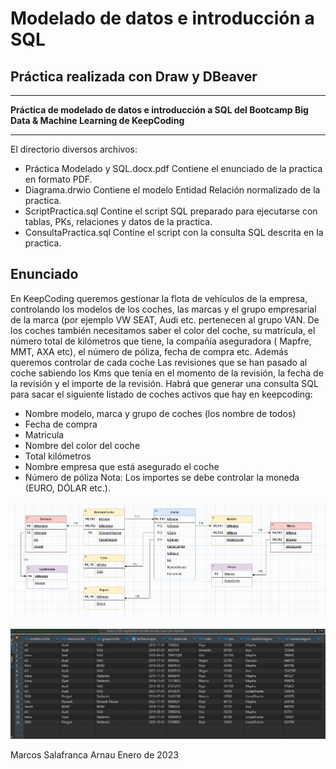 # Modelado de datos e introducción a SQL 
## Práctica realizada con Draw y DBeaver

---

**Práctica de modelado de datos e introducción a SQL del Bootcamp Big Data & Machine Learning de KeepCoding**

---

El directorio  diversos archivos:
* Práctica Modelado y SQL.docx.pdf   Contiene el enunciado de  la practica en formato PDF.
* Diagrama.drwio   Contiene el modelo Entidad Relación normalizado de la practica.
* ScriptPractica.sql   Contine el script SQL preparado para ejecutarse con tablas, PKs, relaciones y datos de la practica.
* ConsultaPractica.sql  Contine el script con la consulta SQL descrita en  la practica.


## Enunciado ##

En KeepCoding queremos gestionar la flota de vehículos de la empresa, controlando los
modelos de los coches, las marcas y el grupo empresarial de la marca (por ejemplo VW 
SEAT, Audi etc. pertenecen al grupo VAN.
De los coches también necesitamos saber el color del coche, su matrícula, el número total
de kilómetros que tiene, la compañía aseguradora ( Mapfre, MMT, AXA etc), el número de
póliza, fecha de compra etc.
Además queremos controlar de cada coche Las revisiones que se han pasado al coche
sabiendo los Kms que tenía en el momento de la revisión, la fecha de la revisión y el
importe de la revisión.
Habrá que generar una consulta SQL para sacar el siguiente listado de coches activos que
hay en keepcoding:
- Nombre modelo, marca y grupo de coches (los nombre de todos)
- Fecha de compra
- Matricula
- Nombre del color del coche
- Total kilómetros
- Nombre empresa que está asegurado el coche
- Número de póliza
Nota: Los importes se debe controlar la moneda (EURO, DÓLAR etc.).

![](imagenes/imagen1.jpg)

![](imagenes/imagen2.jpg)


Marcos Salafranca Arnau                    Enero de 2023